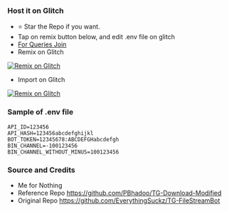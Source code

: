 ### Host it on Glitch
* ⭐ Star the Repo if you want.
* Tap on remix button below, and edit .env file on glitch
* [For Queries Join ](https://the_ssc_chat.t.me)
* Remix on Glitch

[![Remix on Glitch](https://cdn.glitch.com/2703baf2-b643-4da7-ab91-7ee2a2d00b5b%2Fremix-button-v2.svg)](https://glitch.com/edit/#!/remix/h3r0-tgstream)
* Import on Glitch

[![Remix on Glitch](https://cdn.glitch.com/2703baf2-b643-4da7-ab91-7ee2a2d00b5b%2Fremix-button.svg)](https://glitch.com/edit/#!/import/github/pr13260/TGFilesStream-glitch)

### Sample of .env file
```
API_ID=123456
API_HASH=123456abcdefghijkl
BOT_TOKEN=12345678:ABCDEFGHabcdefgh
BIN_CHANNEL=-100123456
BIN_CHANNEL_WITHOUT_MINUS=100123456
```

### Source and Credits

* Me for Nothing
* Reference Repo https://github.com/PBhadoo/TG-Download-Modified
* Original Repo https://github.com/EverythingSuckz/TG-FileStreamBot
